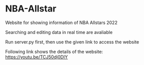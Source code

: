 # NBA-Allstar

Website for showing information of NBA Allstars 2022

Searching and editing data in real time are avaliable

Run server.py first, then use the given link to access the website

Following link shows the details of the website: https://youtu.be/TCJ50dj0DIY 
